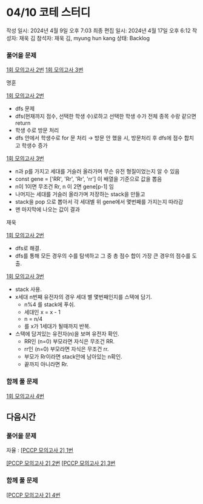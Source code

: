 # 04/10 코테 스터디

작성 일시: 2024년 4월 9일 오후 7:03
최종 편집 일시: 2024년 4월 17일 오후 6:12
작성자: 재욱 김
참석자: 재욱 김, myung hun kang
상태: Backlog

### 풀어올 문제

[1회 모의고사 2번](https://school.programmers.co.kr/learn/courses/20847/lessons/255901)   [1회 모의고사 3번](https://school.programmers.co.kr/learn/courses/20847/lessons/255902)

명훈

[1회 모의고사 2번](https://school.programmers.co.kr/learn/courses/20847/lessons/255901) 

- dfs 문제
- dfs(현재까지 점수, 선택한 학생 수)로하고 선택한 학생 수가 전체 종목 수랑 같으면 return
- 학생 수로 방문 처리
- dfs 안에서 학생수로 for 문 처리 → 방문 안 했을 시, 방문처리 후 dfs에 점수 합치고 학생수 증가

[1회 모의고사 3번](https://school.programmers.co.kr/learn/courses/20847/lessons/255902)

- n과 p를 가지고 세대를 거슬러 올라가며 무슨 유전 형질이었는지 알 수 있음
- const gene = ['RR', 'Rr', 'Rr', 'rr'] 이 배열을 기준으로 값을 뽑음
- n이 1이면 무조건 Rr,  n 이 2면  gene[p-1] 임
- 나머지는 세대를 거슬러 올라가며 저장하는 stack을 만들고
- stack을 pop 으로 뽑아서 각 세대별 위 gene에서 몇번째를 가지는지 따라감
- 맨 마지막에 나오는 값이 결과

재욱

[1회 모의고사 2번](https://school.programmers.co.kr/learn/courses/20847/lessons/255901)   

- dfs로 해결.
- dfs를 통해 모든 경우의 수를 탐색하고 그 중 총 점수 합이 가장 큰 경우의 점수를 도출.

[1회 모의고사 3번](https://school.programmers.co.kr/learn/courses/20847/lessons/255902)

- stack 사용.
- x세대 n번째 유전자의 경우 세대 별 몇번째인지를 스택에 담기.
    - n%4 를 stack에 푸쉬.
    - 세대인 x = x - 1
    - n = n/4
    - 를 x가 1세대가 될때까지 반복.
- 스택에 담겨있는 유전자(n)을 보며 유전자 확인.
    - RR인 (n=0) 부모라면 자식은 무조건 RR.
    - rr인 (n=0) 부모라면 자식은 무조건 rr.
    - 부모가 Rr이라면 stack안에 남아있는 n확인.
    - 끝까지 아니라면 Rr.

### 함께 풀 문제

[1회 모의고사 4번](https://school.programmers.co.kr/learn/courses/20847/lessons/255903)

## 다음시간

### 풀어올 문제

 자율 : [[PCCP 모의고사 2] 1번](https://school.programmers.co.kr/learn/courses/15009/lessons/121687)

 [[PCCP 모의고사 2] 2번](https://school.programmers.co.kr/learn/courses/15009/lessons/121688) [[PCCP 모의고사 2] 3번](https://school.programmers.co.kr/learn/courses/15009/lessons/121689) 

### 함께 풀 문제

[[PCCP 모의고사 2] 4번](https://school.programmers.co.kr/learn/courses/15009/lessons/121690)